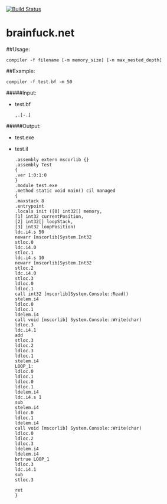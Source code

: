 [![Build Status](https://travis-ci.org/novak-as/brainfuck.net.svg?branch=master)](https://travis-ci.org/novak-as/brainfuck.net)

# brainfuck.net

##Usage:

  `compiler -f filename [-m memory_size] [-n max_nested_depth]`

##Example:

`compiler -f test.bf -m 50`

#####Input:

* test.bf

   `,.[-.]`

#####Output:

* test.exe
* test.il

  ```
  .assembly extern mscorlib {}
  .assembly Test
  {
  .ver 1:0:1:0
  }
  .module test.exe
  .method static void main() cil managed
  {
  .maxstack 8
  .entrypoint
  .locals init ([0] int32[] memory,
  [1] int32 currentPosition,
  [2] int32[] loopStack,
  [3] int32 loopPosition)
  ldc.i4.s 50
  newarr [mscorlib]System.Int32
  stloc.0
  ldc.i4.0
  stloc.1
  ldc.i4.s 10
  newarr [mscorlib]System.Int32
  stloc.2
  ldc.i4.0
  stloc.3
  ldloc.0
  ldloc.1
  call int32 [mscorlib]System.Console::Read()
  stelem.i4
  ldloc.0
  ldloc.1
  ldelem.i4
  call void [mscorlib] System.Console::Write(char)
  ldloc.3
  ldc.i4.1
  add
  stloc.3
  ldloc.2
  ldloc.3
  ldloc.1
  stelem.i4
  LOOP_1:
  ldloc.0
  ldloc.1
  ldloc.0
  ldloc.1
  ldelem.i4
  ldc.i4.s 1
  sub
  stelem.i4
  ldloc.0
  ldloc.1
  ldelem.i4
  call void [mscorlib] System.Console::Write(char)
  ldloc.0
  ldloc.2
  ldloc.3
  ldelem.i4
  ldelem.i4
  brtrue LOOP_1
  ldloc.3
  ldc.i4.1
  sub
  stloc.3

  ret
  }
  ```
